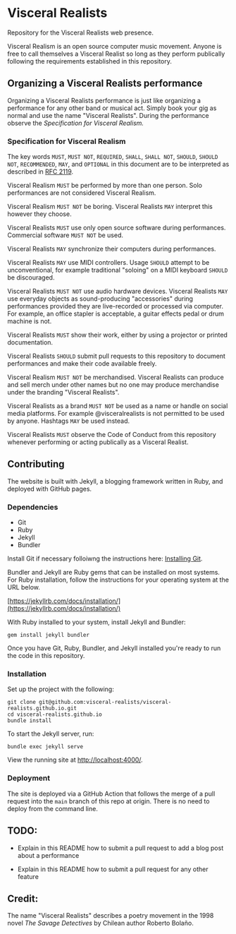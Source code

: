 # Visceral Realists

Repository for the Visceral Realists web presence.

Visceral Realism is an open source computer music movement. Anyone is free to
call themselves a Visceral Realist so long as they perform publically following
the requirements established in this repository.

## Organizing a Visceral Realists performance

Organizing a Visceral Realists performance is just like organizing a
performance for any other band or musical act. Simply book your gig as normal
and use the name "Visceral Realists". During the performance observe the
*Specification for Visceral Realism.*

### Specification for Visceral Realism

The key words `MUST`, `MUST NOT`, `REQUIRED`, `SHALL`, `SHALL NOT`, `SHOULD`,
`SHOULD NOT`, `RECOMMENDED`, `MAY`, and `OPTIONAL` in this document are to be
interpreted as described in [RFC
2119](https://datatracker.ietf.org/doc/html/rfc2119).

Visceral Realism `MUST` be performed by more than one person. Solo performances
are not considered Visceral Realism.

Visceral Realism `MUST NOT` be boring. Visceral Realists `MAY` interpret this
however they choose.

Visceral Realists `MUST` use only open source software during performances.
Commercial software `MUST NOT` be used.

Visceral Realists `MAY` synchronize their computers during performances.

Visceral Realists `MAY` use MIDI controllers. Usage `SHOULD` attempt to be
unconventional, for example traditional "soloing" on a MIDI keyboard `SHOULD`
be discouraged.

Visceral Realists `MUST NOT` use audio hardware devices. Visceral Realists
`MAY` use everyday objects as sound-producing "accessories" during performances
provided they are live-recorded or processed via computer.  For example, an
office stapler is acceptable, a guitar effects pedal or drum machine is not.

Visceral Realists `MUST` show their work, either by using a projector or
printed documentation.

Visceral Realists `SHOULD` submit pull requests to this repository to document
performances and make their code available freely.

Visceral Realism `MUST NOT` be merchandised. Visceral Realists can produce and
sell merch under other names but no one may produce merchandise under the
branding "Visceral Realists".

Visceral Realists as a brand `MUST NOT` be used as a name or handle on social
media platforms. For example @visceralrealists is not permitted to be used by
anyone. Hashtags `MAY` be used instead.

Visceral Realists `MUST` observe the Code of Conduct from this repository
whenever performing or acting publically as a Visceral Realist.

## Contributing

The website is built with Jekyll, a blogging framework written in Ruby, and
deployed with GitHub pages.

### Dependencies

* Git
* Ruby
* Jekyll
* Bundler

Install Git if necessary folloiwng the instructions here: [Installing
Git](https://git-scm.com/book/en/v2/Getting-Started-Installing-Git).

Bundler and Jekyll are Ruby gems that can be installed on most systems. For
Ruby installation, follow the instructions for your operating system at the URL
below.

[https://jekyllrb.com/docs/installation/](https://jekyllrb.com/docs/installation/)

With Ruby installed to your system, install Jekyll and Bundler:

```
gem install jekyll bundler
```

Once you have Git, Ruby, Bundler, and Jekyll installed you're ready to run the
code in this repository.

### Installation

Set up the project with the following:

```
git clone git@github.com:visceral-realists/visceral-realists.github.io.git
cd visceral-realists.github.io
bundle install
```

To start the Jekyll server, run:

```
bundle exec jekyll serve
```

View the running site at [http://localhost:4000/](http://localhost:4000/).

### Deployment

The site is deployed via a GitHub Action that follows the merge of a pull
request into the `main` branch of this repo at origin. There is no need to
deploy from the command line.

## TODO:

  * Explain in this README how to submit a pull request to add a blog post
    about a performance

  * Explain in this README how to submit a pull request for any other feature

## Credit:

The name "Visceral Realists" describes a poetry movement in the 1998 novel *The
Savage Detectives* by Chilean author Roberto Bolaño.
